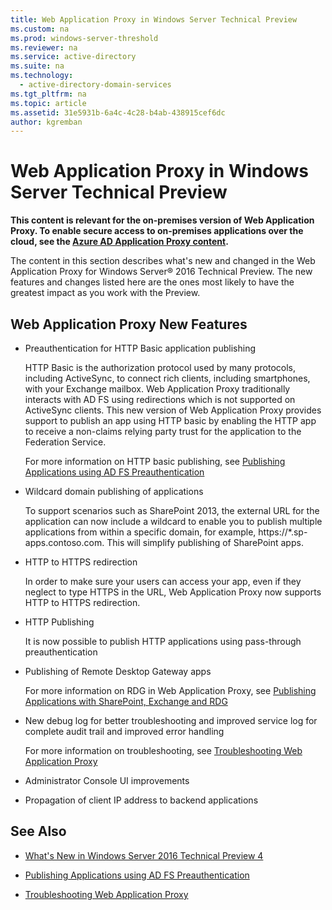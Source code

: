 ```yaml
---
title: Web Application Proxy in Windows Server Technical Preview
ms.custom: na
ms.prod: windows-server-threshold
ms.reviewer: na
ms.service: active-directory
ms.suite: na
ms.technology: 
  - active-directory-domain-services
ms.tgt_pltfrm: na
ms.topic: article
ms.assetid: 31e5931b-6a4c-4c28-b4ab-438915cef6dc
author: kgremban
---
```

# Web Application Proxy in Windows Server Technical Preview
**This content is relevant for the on\-premises version of Web Application Proxy. To enable secure access to on\-premises applications over the cloud, see the [Azure AD Application Proxy content](https://azure.microsoft.com/en-us/documentation/articles/active-directory-application-proxy-get-started/).**  
  
The content in this section describes what's new and changed in the Web Application Proxy for Windows Server® 2016 Technical Preview. The new features and changes listed here are the ones most likely to have the greatest impact as you work with the Preview.  
  
## Web Application Proxy New Features  
  
-   Preauthentication for HTTP Basic application publishing  
  
    HTTP Basic is the authorization protocol used by many protocols, including ActiveSync, to connect rich clients, including smartphones, with your Exchange mailbox. Web Application Proxy traditionally interacts with AD FS using redirections which is not supported on ActiveSync clients. This new version of Web Application Proxy provides support to publish an app using HTTP basic by enabling the HTTP app to receive a non\-claims relying party trust for the application to the Federation Service.  
  
    For more information on HTTP basic publishing, see [Publishing Applications using AD FS Preauthentication](../web-application-proxy/../web-application-proxy/publishing-applications-using-ad-fs-preauthentication.md)  
  
-   Wildcard domain publishing of applications  
  
    To support scenarios such as SharePoint 2013, the external URL for the application can now include a wildcard to enable you to publish multiple applications from within a specific domain, for example, https:\/\/\*.sp\-apps.contoso.com. This will simplify publishing of SharePoint apps.  
  
-   HTTP to HTTPS redirection  
  
    In order to make sure your users can access your app, even if they neglect to type HTTPS in the URL, Web Application Proxy now supports HTTP to HTTPS redirection.  
  
-   HTTP Publishing  
  
    It is now possible to publish HTTP applications using pass\-through preauthentication  
  
-   Publishing of Remote Desktop Gateway apps  
  
    For more information on RDG in Web Application Proxy, see [Publishing Applications with SharePoint, Exchange and RDG](../web-application-proxy/publishing-applications-with-sharepoint-exchange-rdg.md)  
  
-   New debug log for better troubleshooting and improved service log for complete audit trail and improved error handling  
  
    For more information on troubleshooting, see [Troubleshooting Web Application Proxy](Troubleshooting-Web-Application-Proxy.md)  
  
-   Administrator Console UI improvements  
  
-   Propagation of client IP address to backend applications  
  
## See Also  
  
-   [What's New in Windows Server 2016 Technical Preview 4](What-s-New-in-Windows-Server-2016-Technical-Preview-4.md)  
  
-   [Publishing Applications using AD FS Preauthentication](../web-application-proxy/../web-application-proxy/publishing-applications-using-ad-fs-preauthentication.md)  
  
-   [Troubleshooting Web Application Proxy](Troubleshooting-Web-Application-Proxy.md)  
  

